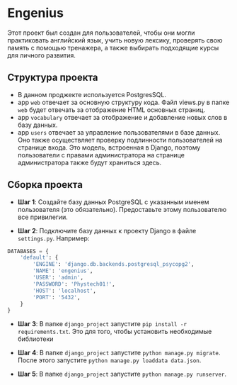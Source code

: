 # Engenius
Этот проект был создан для пользователей, чтобы они могли практиковать английский язык, учить новую лексику, проверять свою память с помощью тренажера, а также выбирать подходящие курсы для личного развития.



## Структура проекта
- В данном проджекте используется PostgresSQL.
- app `web` отвечает за основную структуру кода. Файл views.py в папке `web` будет отвечать за отображение HTML основных страниц.
- app `vocabulary` отвечает за отображение и добавление новых слов в базу данных.
- app `users` отвечает за управление пользователями в базе данных. Оно также осуществляет проверку подлинности пользователей на странице входа. Это модель, встроенная в Django, поэтому пользователи с правами администратора на странице администратора также будут храниться здесь.


## Сборка проекта 
- **Шаг 1**: Создайте базу данных PostgreSQL с указанным именем пользователя (это обязательно). Предоставьте этому пользователю все привилегии.

- **Шаг 2**: Подключите базу данных к проекту Django в файле `settings.py`. Например:

```python
DATABASES = {
    'default': {
        'ENGINE': 'django.db.backends.postgresql_psycopg2',
        'NAME': 'engenius',
        'USER': 'admin',
        'PASSWORD': 'Phystech01!',
        'HOST': 'localhost',
        'PORT': '5432',
    }
}
```
- **Шаг 3**: В папке `django_project` запустите `pip install -r requirements.txt`. Это для того, чтобы установить необходимые библиотеки

- **Шаг 4**: В папке `django_project` запустите `python manage.py migrate`.
  После этого запустите `python manage.py loaddata data.json`.

- **Шаг 5**: В папке `django_project` запустите `python manage.py runserver`. 
